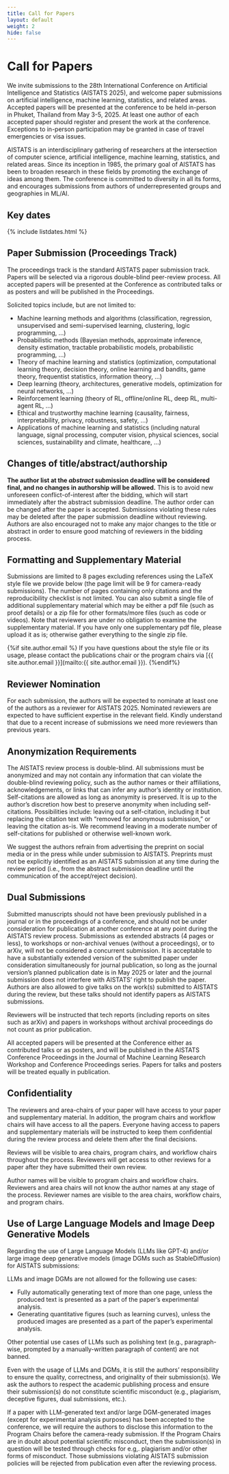 ```yaml
---
title: Call for Papers
layout: default
weight: 2
hide: false
---
```


# Call for Papers

We invite submissions to the 28th International Conference on Artificial
Intelligence and Statistics (AISTATS 2025), and welcome paper submissions on
artificial intelligence, machine learning, statistics, and related areas.
Accepted papers will be presented at the conference to be held in-person in
Phuket, Thailand from May 3-5, 2025. At least one author of each accepted paper
should register and present the work at the conference. Exceptions to in-person
participation may be granted in case of travel emergencies or visa issues.

AISTATS is an interdisciplinary gathering of researchers at the intersection of
computer science, artificial intelligence, machine learning, statistics, and
related areas. Since its inception in 1985, the primary goal of AISTATS has
been to broaden research in these fields by promoting the exchange of ideas
among them. The conference is committed to diversity in all its forms, and
encourages submissions from authors of underrepresented groups and geographies
in ML/AI.

## Key dates

{% include listdates.html %}


## Paper Submission (Proceedings Track)

The proceedings track is the standard AISTATS paper submission track. Papers
will be selected via a rigorous double-blind peer-review process. All accepted
papers will be presented at the Conference as contributed talks or as posters
and will be published in the Proceedings.

Solicited topics include, but are not limited to:

* Machine learning methods and algorithms (classification, regression,
  unsupervised and semi-supervised learning, clustering, logic programming, …)
* Probabilistic methods (Bayesian methods, approximate inference, density
  estimation, tractable probabilistic models, probabilistic programming, …)
* Theory of machine learning and statistics (optimization, computational
  learning theory, decision theory, online learning and bandits, game theory,
  frequentist statistics, information theory, …)
* Deep learning (theory, architectures, generative models, optimization for
  neural networks, …)
* Reinforcement learning (theory of RL, offline/online RL, deep RL, multi-agent
  RL, …)
* Ethical and trustworthy machine learning (causality, fairness,
  interpretability, privacy, robustness, safety, …)
* Applications of machine learning and statistics (including natural language,
  signal processing, computer vision, physical sciences, social sciences,
  sustainability and climate, healthcare, …)


## Changes of title/abstract/authorship

**The author list at the *abstract* submission deadline will be considered final,
and no changes in authorship will be allowed.** This is to avoid new unforeseen
conflict-of-interest after the bidding, which will start immediately after the
abstract submission deadline. The author order can be changed after the paper
is accepted. Submissions violating these rules may be deleted after the paper
submission deadline without reviewing. Authors are also encouraged not to make
any major changes to the title or abstract in order to ensure good matching of
reviewers in the bidding process.


## Formatting and Supplementary Material

Submissions are limited to 8 pages excluding references using the LaTeX style
file we provide below (the page limit will be 9 for camera-ready submissions).
The number of pages containing only citations and the reproducibility checklist
is not limited. You can also submit a single file of additional supplementary
material which may be either a pdf file (such as proof details) or a zip file
for other formats/more files (such as code or videos). Note that reviewers are
under no obligation to examine the supplementary material. If you have only one
supplementary pdf file, please upload it as is; otherwise gather everything to
the single zip file.

<!--
Submissions are accepted at <https://cmt3.research.microsoft.com/AISTATS2024/>.

Formatting information (including LaTeX style files) is available in the
[AISTATS2025PaperPack]({{ site.url }}/aistats2025/AISTATS2025PaperPack.zip)
([mirror](https://drive.google.com/file/d/1kjHySEhhKvlp9RhKnof1hJPdR7fhpcFt/view?usp=sharing)).
We do not support submission in preparation systems other than LaTeX. Please do
not modify the layout given by the style file.
-->


{%if site.author.email %}
If you have questions about the style file or its usage, please contact the
publications chair or the program chairs via [{{ site.author.email }}](mailto:{{ site.author.email }}).
{%endif%}


## Reviewer Nomination

For each submission, the authors will be expected to nominate at least one of
the authors as a reviewer for AISTATS 2025. Nominated reviewers are expected to
have sufficient expertise in the relevant field. Kindly understand that due to
a recent increase of submissions we need more reviewers than previous years.

## Anonymization Requirements

The AISTATS review process is double-blind. All submissions must be anonymized
and may not contain any information that can violate the double-blind reviewing
policy, such as the author names or their affiliations, acknowledgements, or
links that can infer any author’s identity or institution. Self-citations are
allowed as long as anonymity is preserved. It is up to the author’s discretion
how best to preserve anonymity when including self-citations. Possibilities
include: leaving out a self-citation, including it but replacing the citation
text with “removed for anonymous submission,” or leaving the citation as-is. We
recommend leaving in a moderate number of self-citations for published or
otherwise well-known work.

We suggest the authors refrain from advertising the preprint on social media or
in the press while under submission to AISTATS. Preprints must not be
explicitly identified as an AISTATS submission at any time during the review
period (i.e., from the abstract submission deadline until the communication of
the accept/reject decision).


## Dual Submissions

Submitted manuscripts should not have been previously published in a journal or
in the proceedings of a conference, and should not be under consideration for
publication at another conference at any point during the AISTATS review
process. Submissions as extended abstracts (4 pages or less), to workshops or
non-archival venues (without a proceedings), or to arXiv, will not be
considered a concurrent submission. It is acceptable to have a substantially
extended version of the submitted paper under consideration simultaneously for
journal publication, so long as the journal version’s planned publication date
is in May 2025 or later and the journal submission does not interfere with
AISTATS’ right to publish the paper. Authors are also allowed to give talks on
the work(s) submitted to AISTATS during the review, but these talks should not
identify papers as AISTATS submissions.

Reviewers will be instructed that tech reports (including reports on sites such
as arXiv) and papers in workshops without archival proceedings do not count as
prior publication.

All accepted papers will be presented at the Conference either as contributed
talks or as posters, and will be published in the AISTATS Conference
Proceedings in the Journal of Machine Learning Research Workshop and Conference
Proceedings series. Papers for talks and posters will be treated equally in
publication.


## Confidentiality

The reviewers and area-chairs of your paper will have access to your paper and
supplementary material. In addition, the program chairs and workflow chairs
will have access to all the papers. Everyone having access to papers and
supplementary materials will be instructed to keep them confidential during the
review process and delete them after the final decisions.

Reviews will be visible to area chairs, program chairs, and workflow chairs
throughout the process. Reviewers will get access to other reviews for a paper
after they have submitted their own review.

Author names will be visible to program chairs and workflow chairs. Reviewers
and area chairs will not know the author names at any stage of the process.
Reviewer names are visible to the area chairs, workflow chairs, and program
chairs.

## Use of Large Language Models and Image Deep Generative Models


Regarding the use of Large Language Models (LLMs like GPT-4) and/or large image
deep generative models (image DGMs such as StableDiffusion) for AISTATS
submissions:

LLMs and image DGMs are not allowed for the following use cases:

* Fully automatically generating text of more than one page, unless the
  produced text is presented as a part of the paper’s experimental analysis.
* Generating quantitative figures (such as learning curves), unless the
  produced images are presented as a part of the paper’s experimental analysis.

Other potential use cases of LLMs such as polishing text (e.g., paragraph-wise,
prompted by a manually-written paragraph of content) are not banned.

Even with the usage of LLMs and DGMs, it is still the authors’ responsibility
to ensure the quality, correctness, and originality of their submission(s). We
ask the authors to respect the academic publishing process and ensure their
submission(s) do not constitute scientific misconduct (e.g., plagiarism,
deceptive figures, dual submissions, etc.).

If a paper with LLM-generated text and/or large DGM-generated images (except
for experimental analysis purposes) has been accepted to the conference, we
will require the authors to disclose this information to the Program Chairs
before the camera-ready submission. If the Program Chairs are in doubt about
potential scientific misconduct, then the submission(s) in question will be
tested through checks for e.g,. plagiarism and/or other forms of misconduct.
Those submissions violating AISTATS submission policies will be rejected from
publication even after the reviewing process.
